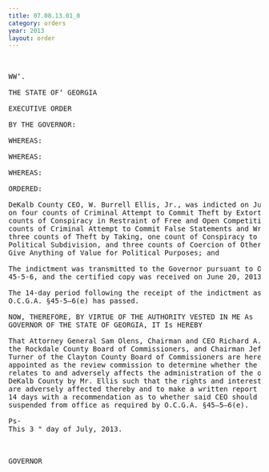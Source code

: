 ```yaml
---
title: 07.08.13.01_0
category: orders
year: 2013
layout: order
---
```


<pre> 

WW‘.

THE STATE OF‘ GEORGIA

EXECUTIVE ORDER

BY THE GOVERNOR:

WHEREAS:

WHEREAS:

WHEREAS:

ORDERED:

DeKalb County CEO, W. Burrell Ellis, Jr., was indicted on June 18, 2013,
on four counts of Criminal Attempt to Commit Theft by Extortion, two
counts of Conspiracy in Restraint of Free and Open Competition, two
counts of Criminal Attempt to Commit False Statements and Writings,
three counts of Theft by Taking, one count of Conspiracy to Defraud a
Political Subdivision, and three counts of Coercion of Other Employee to
Give Anything of Value for Political Purposes; and

The indictment was transmitted to the Governor pursuant to O.C.G.A. §
45-5-6, and the certified copy was received on June 20, 2013; and

The 14-day period following the receipt of the indictment as prescribed by
O.C.G.A. §45-5—6(e) has passed.

NOW, THEREFORE, BY VIRTUE OF THE AUTHORITY VESTED IN ME As
GOVERNOR OF THE STATE OF GEORGIA, IT Is HEREBY

That Attorney General Sam Olens, Chairman and CEO Richard A. Oden of
the Rockdale County Board of Commissioners, and Chairman Jeffrey E.
Turner of the Clayton County Board of Commissioners are hereby
appointed as the review commission to determine whether the indictment
relates to and adversely affects the administration of the office of CEO of
DeKalb County by Mr. Ellis such that the rights and interests of the public
are adversely affected thereby and to make a written report to me within
14 days with a recommendation as to whether said CEO should be
suspended from office as required by O.C.G.A. §45—5—6(e).

Ps-
This 3 " day of July, 2013.

 

GOVERNOR

</pre>
